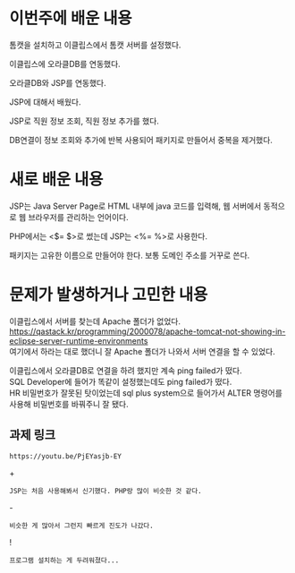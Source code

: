 # 이번주에 배운 내용
톰캣을 설치하고 이클립스에서 톰캣 서버를 설정했다. 

이클립스에 오라클DB를 연동했다. 

오라클DB와 JSP를 연동했다. 

JSP에 대해서 배웠다.

JSP로 직원 정보 조회, 직원 정보 추가를 했다.

DB연결이 정보 조회와 추가에 반복 사용되어 패키지로 만들어서 중복을 제거했다.


# 새로 배운 내용
JSP는 Java Server Page로 HTML 내부에 java 코드를 입력해, 웹 서버에서 동적으로 웹 브라우저를 관리하는 언어이다.

PHP에서는 <$= $>로 썼는데 JSP는 <%= %>로 사용한다.

패키지는 고유한 이름으로 만들어야 한다. 보통 도메인 주소를 거꾸로 쓴다.


# 문제가 발생하거나 고민한 내용
이클립스에서 서버를 찾는데 Apache 폴더가 없었다. <br>
https://qastack.kr/programming/2000078/apache-tomcat-not-showing-in-eclipse-server-runtime-environments <br>
여기에서 하라는 대로 했더니 잘 Apache 폴더가 나와서 서버 연결을 할 수 있었다.

이클립스에서 오라클DB로 연결을 하려 했지만 계속 ping failed가 떴다. <br>
SQL Developer에 들어가 똑같이 설정했는데도 ping failed가 떴다. <br>
HR 비밀번호가 잘못된 탓이었는데 sql plus system으로 들어가서 ALTER 명령어를 사용해 비밀번호를 바꿔주니 잘 됐다.


## 과제 링크
``` 
https://youtu.be/PjEYasjb-EY
```

\+
``` 
JSP는 처음 사용해봐서 신기했다. PHP랑 많이 비슷한 것 같다.
```
\-
```
비슷한 게 많아서 그런지 빠르게 진도가 나갔다.
```
!
```
프로그램 설치하는 게 두려워졌다...
```
